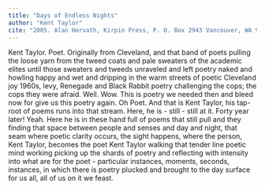 ```yaml
---
title: "Days of Endless Nights"
author: "Kent Taylor"
cite: "2005. Alan Horvath, Kirpin Press, P. O. Box 2943 Vancouver, WA 98668-2943. Write for price."
---
```


Kent Taylor. Poet. Originally from Cleveland, and that band of poets pulling the loose yarn from the tweed coats and pale sweaters of the academic elites until those sweaters and tweeds unraveled and left poetry naked and howling happy and wet and dripping in the warm streets of poetic Cleveland joy 1960s, levy, Renegade and Black Rabbit poetry challenging the cops; the cops they were afraid. Well. Wow. This is poetry we needed then and bleed now for give us this poetry again. Oh Poet. And that is Kent Taylor, his tap-root of poems runs into that stream. Here, he is - still - still at it. Forty year later! Yeah. Here he is in these hand full of poems that still pull and they finding that space between people and senses and day and night, that seam where poetic clarity occurs, the sight happens, where the person, Kent Taylor, becomes the poet Kent Taylor walking that tender line poetic mind working picking up the shards of poetry and reflecting with intensity into what are for the poet - particular instances, moments, seconds, instances, in which there is poetry plucked and brought to the day surface for us all, all of us on it we feast.
